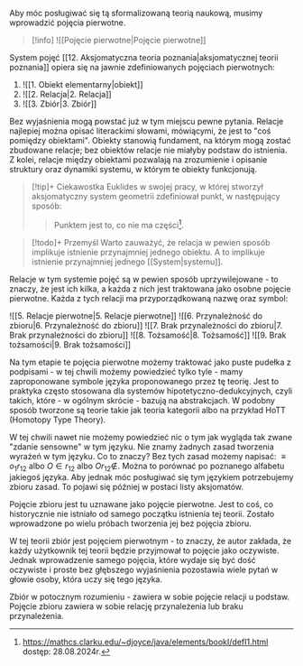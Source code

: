 Aby móc posługiwać się tą sformalizowaną teorią naukową, musimy wprowadzić pojęcia pierwotne. 

> [!info] ![[Pojęcie pierwotne|Pojęcie pierwotne]]

System pojęć [[12. Aksjomatyczna teoria poznania|aksjomatycznej teorii poznania]] opiera się na jawnie zdefiniowanych pojęciach pierwotnych:
1. ![[1. Obiekt elementarny|obiekt]]
2. ![[2. Relacja|2. Relacja]]
3. ![[3. Zbiór|3. Zbiór]]

Bez wyjaśnienia mogą powstać już w tym miejscu pewne pytania. Relacje najlepiej można opisać literackimi słowami, mówiącymi, że jest to "coś pomiędzy obiektami". Obiekty stanowią fundament, na którym mogą zostać zbudowane relacje; bez obiektów relacje nie miałyby podstaw do istnienia. Z kolei, relacje między obiektami pozwalają na zrozumienie i opisanie struktury oraz dynamiki systemu, w którym te obiekty funkcjonują.

> [!tip]+ Ciekawostka
> Euklides w swojej pracy, w której stworzył aksjomatyczny system geometrii zdefiniował punkt, w następujący sposób:
> > Punktem jest to, co nie ma części[^1].

> [!todo]+ Przemyśl
> Warto zauważyć, że relacja w pewien sposób implikuje istnienie przynajmniej jednego obiektu. A to implikuje istnienie przynajmniej jednego [[System|systemu]]. 

Relacje w tym systemie pojęć są w pewien sposób uprzywilejowane - to znaczy, że jest ich kilka, a każda z nich jest traktowana jako osobne pojęcie pierwotne. Każda z tych relacji ma przyporządkowaną nazwę oraz symbol:

![[5. Relacje pierwotne|5. Relacje pierwotne]]
![[6. Przynależność do zbioru|6. Przynależność do zbioru]]
![[7. Brak przynależności do zbioru|7. Brak przynależności do zbioru]]
![[8. Tożsamość|8. Tożsamość]]
![[9. Brak tożsamości|9. Brak tożsamości]]

Na tym etapie te pojęcia pierwotne możemy traktować jako puste pudełka z podpisami - w tej chwili możemy powiedzieć tylko tyle - mamy zaproponowane symbole języka proponowanego przez tę teorię. Jest to praktyka często stosowana dla systemów hipotetyczno-dedukcyjnych, czyli takich, które - w ogólnym skrócie - bazują na abstrakcjach. W podobny sposób tworzone są teorie takie jak teoria kategorii albo na przykład HoTT (Homotopy Type Theory). 

W tej chwili nawet nie możemy powiedzieć nic o tym jak wygląda tak zwane "zdanie sensowne" w tym języku. Nie znamy żadnych zasad tworzenia wyrażeń w tym języku. Co to znaczy? Bez tych zasad możemy napisać: $\equiv o_1 r_{12}$ albo $O \in r_{12}$ albo $O r_{12} \notin$. Można to porównać po poznanego alfabetu jakiegoś języka. Aby jednak móc posługiwać się tym językiem potrzebujemy zbioru zasad. To pojawi się później w postaci listy aksjomatów. 

Pojęcie zbioru jest tu uznawane jako pojęcie pierwotne. Jest to coś, co historycznie nie istniało od samego początku istnienia tej teorii. Zostało wprowadzone po wielu próbach tworzenia jej bez pojęcia zbioru.

W tej teorii zbiór jest pojęciem pierwotnym - to znaczy, że autor zakłada, że każdy użytkownik tej teorii będzie przyjmował to pojęcie jako oczywiste. Jednak wprowadzenie samego pojęcia, które wydaje się być dość oczywiste i proste bez głębszego wyjaśnienia pozostawia wiele pytań w głowie osoby, która uczy się tego języka. 

Zbiór w potocznym rozumieniu - zawiera w sobie pojęcie relacji u podstaw. Pojęcie zbioru zawiera w sobie relację przynależenia lub braku przynależenia. 



[^1]: https://mathcs.clarku.edu/~djoyce/java/elements/bookI/defI1.html dostęp: 28.08.2024r.